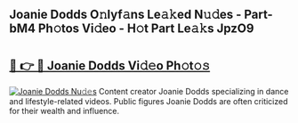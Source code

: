 ## Joanie Dodds O𝚗lyf𝚊ns Le𝚊𝚔ed N𝚞𝚍es - Part-bM4 Ph𝚘tos Vi𝚍eo - H𝚘t Part Le𝚊𝚔s JpzO9

# <h2><a href="http://hf5mlq.feru.top/?c=Joanie+Dodds">🔗 👉 🔴 Joanie Dodds Vi𝚍𝚎o Ph𝚘t𝚘𝚜</a></h2>

[![Joanie Dodds Nu𝚍𝚎s](https://i.imgur.com/0TWrTi3.gif)](http://hf5mlq.feru.top/?c=Joanie+Dodds)
Content creator Joanie Dodds specializing in dance and lifestyle-related videos. Public figures Joanie Dodds are often criticized for their wealth and influence. 
